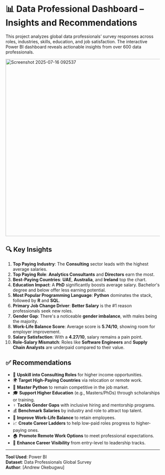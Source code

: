 # 📊 Data Professional Dashboard – Insights and Recommendations

This project analyzes global data professionals’ survey responses across roles, industries, skills, education, and job satisfaction. The interactive Power BI dashboard reveals actionable insights from over 600 data professionals.

<img width="830" height="578" alt="Screenshot 2025-07-16 092537" src="https://github.com/user-attachments/assets/0ff4dff8-d8c8-4ee4-9d18-4fc7684cf4a0" />


## 🔍 Key Insights

1. **Top Paying Industry**: The **Consulting** sector leads with the highest average salaries.
2. **Top Paying Role**: **Analytics Consultants** and **Directors** earn the most.
3. **Best-Paying Countries**: **UAE**, **Australia**, and **Ireland** top the chart.
4. **Education Impact**: A **PhD** significantly boosts average salary. Bachelor's degree and below offer less earning potential.
5. **Most Popular Programming Language**: **Python** dominates the stack, followed by **R** and **SQL**.
6. **Primary Job Change Driver**: **Better Salary** is the #1 reason professionals seek new roles.
7. **Gender Gap**: There's a noticeable **gender imbalance**, with males being the majority.
8. **Work-Life Balance Score**: Average score is **5.74/10**, showing room for employer improvement.
9. **Salary Satisfaction**: With a **4.27/10**, salary remains a pain point.
10. **Role-Salary Mismatch**: Roles like **Software Engineers** and **Supply Chain Analysts** are underpaid compared to their value.

## ✅ Recommendations

- 🎯 **Upskill into Consulting Roles** for higher income opportunities.
- 🌍 **Target High-Paying Countries** via relocation or remote work.
- 🐍 **Master Python** to remain competitive in the job market.
- 🎓 **Support Higher Education** (e.g., Masters/PhDs) through scholarships or training.
- ♀️ **Tackle Gender Gaps** with inclusive hiring and mentorship programs.
- 💰 **Benchmark Salaries** by industry and role to attract top talent.
- 🧘 **Improve Work-Life Balance** to retain employees.
- 📈 **Create Career Ladders** to help low-paid roles progress to higher-paying ones.
- 🏠 **Promote Remote Work Options** to meet professional expectations.
- 🔎 **Enhance Career Visibility** from entry-level to leadership tracks.

---

**Tool Used**: Power BI   
**Dataset**: Data Professionals Global Survey   
**Author**: [Andrew Okebugwu]  
